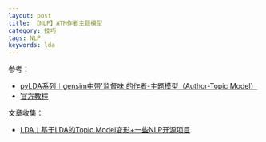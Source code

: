 ```yaml
---
layout: post
title: 【NLP】ATM作者主题模型
category: 技巧
tags: NLP
keywords: lda
---
```


参考：
- [pyLDA系列︱gensim中带'监督味'的作者-主题模型（Author-Topic Model）
](https://cloud.tencent.com/developer/article/1434885)
- [官方教程](https://radimrehurek.com/gensim/models/atmodel.html)


文章收集：
- [LDA︱基于LDA的Topic Model变形+一些NLP开源项目](https://blog.csdn.net/sinat_26917383/article/details/52095013)